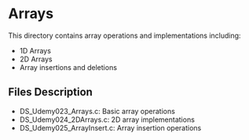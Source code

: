 # Arrays

This directory contains array operations and implementations including:
- 1D Arrays
- 2D Arrays
- Array insertions and deletions

## Files Description
- DS_Udemy023_Arrays.c: Basic array operations
- DS_Udemy024_2DArrays.c: 2D array implementations
- DS_Udemy025_ArrayInsert.c: Array insertion operations
